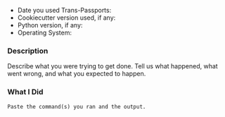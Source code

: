 * Date you used Trans-Passports:
* Cookiecutter version used, if any:
* Python version, if any:
* Operating System:

### Description

Describe what you were trying to get done. Tell us what happened, what went wrong, and what you expected to happen.

### What I Did

```
Paste the command(s) you ran and the output.
```
